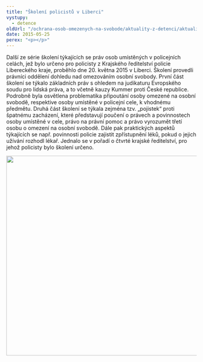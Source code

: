 ```yaml
---
title: "Školení policistů v Liberci"
vystupy:
  - detence
oldUrl: "/ochrana-osob-omezenych-na-svobode/aktuality-z-detenci/aktuality-z-detenci-2015/skoleni-policistu-v-liberci/"
date: 2015-05-25
perex: "<p></p>"
---
```


<!-- imported from the old website -->

<p>Další ze série školení týkajících se práv osob umístěných v policejních celách, jež bylo určeno pro policisty z Krajského ředitelství policie Libereckého kraje, proběhlo dne 20. května 2015 v Liberci. Školení provedli právníci oddělení dohledu nad omezováním osobní svobody. První část školení se týkalo základních práv s ohledem na judikaturu Evropského soudu pro lidská práva, a to včetně kauzy Kummer proti České republice. Podrobně byla osvětlena problematika připoutání osoby omezené na osobní svobodě, respektive osoby umístěné v policejní cele, k vhodnému předmětu. Druhá část školení se týkala zejména tzv. „pojistek“ proti špatnému zacházení, které představují poučení o právech a povinnostech osoby umístěné v cele, právo na právní pomoc a právo vyrozumět třetí osobu o omezení na osobní svobodě. Dále pak praktických aspektů týkajících se např. povinnosti policie zajistit zpřístupnění léků, pokud o jejich užívání rozhodl lékař. Jednalo se v pořadí o čtvrté krajské ředitelství, pro jehož policisty bylo školení určeno.</p><p><img src="https://www.ochrance.cz/uploads/RTEmagicC_policie-liberec-web.jpg.jpg" height="528" width="631" alt="" /></p>
